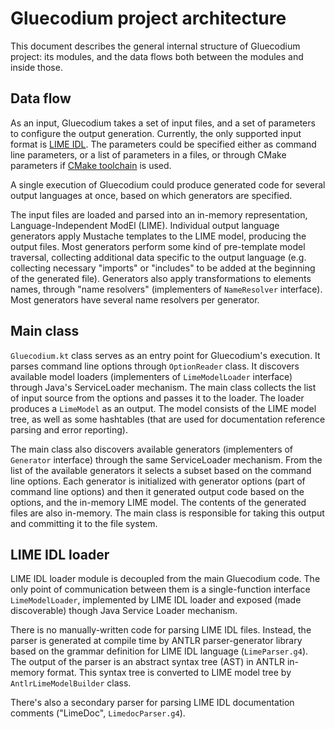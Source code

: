 Gluecodium project architecture
===============================

This document describes the general internal structure of Gluecodium project: its modules, and the data flows both
between the modules and inside those.

Data flow
---------

As an input, Gluecodium takes a set of input files, and a set of parameters to configure the output generation.
Currently, the only supported input format is [LIME IDL](../lime_idl.md). The parameters could be specified either as
command line parameters, or a list of parameters in a files, or through CMake parameters if
[CMake toolchain](../../cmake/README.md) is used.

A single execution of Gluecodium could produce generated code for several output languages at once, based on which
generators are specified.

The input files are loaded and parsed into an in-memory representation, Language-Independent ModEl (LIME). Individual
output language generators apply Mustache templates to the LIME model, producing the output files. Most generators
perform some kind of pre-template model traversal, collecting additional data specific to the output language (e.g.
collecting necessary "imports" or "includes" to be added at the beginning of the generated file). Generators also apply
transformations to elements names, through "name resolvers" (implementers of `NameResolver` interface). Most generators
have several name resolvers per generator.

Main class
----------

`Gluecodium.kt` class serves as an entry point for Gluecodium's execution. It parses command line options through
`OptionReader` class. It discovers available model loaders (implementers of `LimeModelLoader` interface) through Java's
ServiceLoader mechanism. The main class collects the list of input source from the options and passes it to the loader.
The loader produces a `LimeModel` as an output. The model consists of the LIME model tree, as well as some hashtables
(that are used for documentation reference parsing and error reporting).

The main class also discovers available generators (implementers of `Generator` interface) through the same
ServiceLoader mechanism. From the list of the available generators it selects a subset based on the command line
options. Each generator is initialized with generator options (part of command line options) and then it generated
output code based on the options, and the in-memory LIME model. The contents of the generated files are also in-memory.
The main class is responsible for taking this output and committing it to the file system.

LIME IDL loader
---------------

LIME IDL loader module is decoupled from the main Gluecodium code. The only point of communication between them is a
single-function interface `LimeModelLoader`, implemented by LIME IDL loader and exposed (made discoverable) though Java
Service Loader mechanism.

There is no manually-written code for parsing LIME IDL files. Instead, the parser is generated at compile time by ANTLR
parser-generator library based on the grammar definition for LIME IDL language (`LimeParser.g4`). The output of the
parser is an abstract syntax tree (AST) in ANTLR in-memory format. This syntax tree is converted to LIME model tree by
`AntlrLimeModelBuilder` class.

There's also a secondary parser for parsing LIME IDL documentation comments ("LimeDoc", `LimedocParser.g4`).
